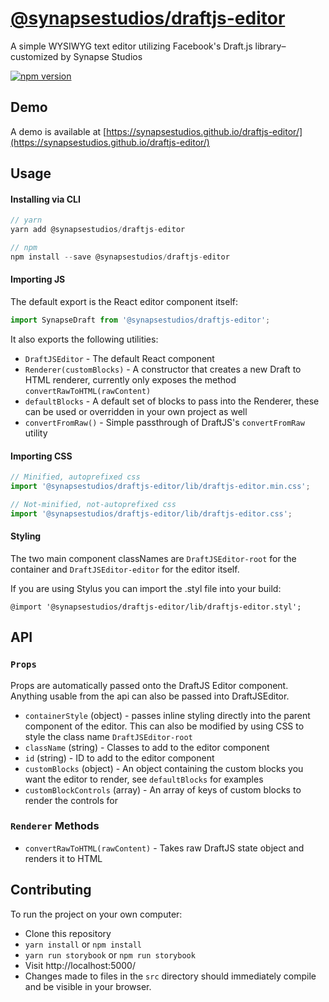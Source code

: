 # [@synapsestudios/draftjs-editor](https://synapsestudios.github.io/draftjs-editor/)

A simple WYSIWYG text editor utilizing Facebook's Draft.js library– customized by Synapse Studios

[![npm version](https://img.shields.io/npm/v/@synapsestudios/draftjs-editor.svg?style=flat)](https://www.npmjs.com/package/@synapsestudios/draftjs-editor)

## Demo

A demo is available at [https://synapsestudios.github.io/draftjs-editor/](https://synapsestudios.github.io/draftjs-editor/)

## Usage

#### Installing via CLI
```js
// yarn
yarn add @synapsestudios/draftjs-editor

// npm
npm install --save @synapsestudios/draftjs-editor
```

#### Importing JS
The default export is the React editor component itself:
```js
import SynapseDraft from '@synapsestudios/draftjs-editor';
```

It also exports the following utilities:
* `DraftJSEditor` - The default React component  
* `Renderer(customBlocks)` - A constructor that creates a new Draft to HTML renderer, currently only exposes the method `convertRawToHTML(rawContent)`
* `defaultBlocks` - A default set of blocks to pass into the Renderer, these can be used or overridden in your own project as well
* `convertFromRaw()` - Simple passthrough of DraftJS's `convertFromRaw` utility

#### Importing CSS
```js
// Minified, autoprefixed css
import '@synapsestudios/draftjs-editor/lib/draftjs-editor.min.css';

// Not-minified, not-autoprefixed css
import '@synapsestudios/draftjs-editor/lib/draftjs-editor.css';
```

#### Styling 
The two main component classNames are `DraftJSEditor-root` for the container and `DraftJSEditor-editor` for the editor itself.

If you are using Stylus you can import the .styl file into your build:
```styl
@import '@synapsestudios/draftjs-editor/lib/draftjs-editor.styl';
```

## API

### `Props`
Props are automatically passed onto the DraftJS Editor component.  Anything usable from the api can also be passed into DraftJSEditor.

* `containerStyle` (object) - passes inline styling directly into the parent component of the editor.  This can also be modified by using CSS to style the class name `DraftJSEditor-root`
* `className` (string) - Classes to add to the editor component
* `id` (string) - ID to add to the editor component
* `customBlocks` (object) - An object containing the custom blocks you want the editor to render, see `defaultBlocks` for examples
* `customBlockControls` (array) - An array of keys of custom blocks to render the controls for

### `Renderer` Methods
* `convertRawToHTML(rawContent)` - Takes raw DraftJS state object and renders it to HTML

## Contributing

To run the project on your own computer:
* Clone this repository
* `yarn install` or `npm install`
* `yarn run storybook` or `npm run storybook`
* Visit http://localhost:5000/
* Changes made to files in the `src` directory should immediately compile and be visible in your browser.

